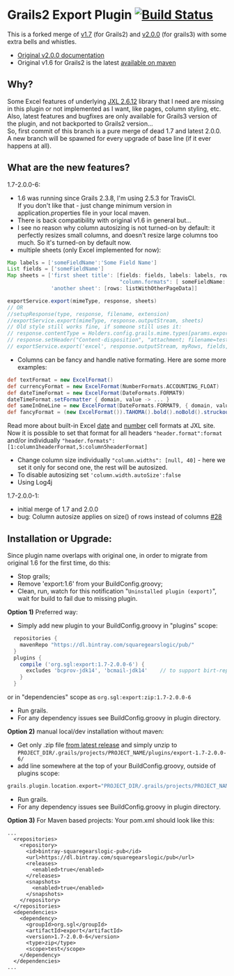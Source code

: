 Grails2 Export Plugin [![Build Status](https://travis-ci.com/SquareGearsLogic/export.svg?branch=grails2-1.7-2.0.0)](https://travis-ci.com/SquareGearsLogic/export)
====================

This is a forked merge of 
[v1.7](https://github.com/gpc/export/tree/grails2) (for Grails2)
and 
[v2.0.0](https://github.com/gpc/export) (for grails3) with some extra bells and whistles.  
- [Original v2.0.0 documentation](http://gpc.github.io/export/)  
- Original v1.6 for Grails2 is the latest [available on maven](https://mvnrepository.com/artifact/org.grails.plugins/export/1.6)

Why?
-----------
Some Excel features of underlying [JXL 2.6.12](http://jexcelapi.sourceforge.net/) library that I need are missing in this plugin or not implemented as I want, 
like pages, column styling, etc.  
Also, latest features and bugfixes are only available for Grails3 version of the plugin, and not backported to Grails2 version...  
So, first commit of this branch is a pure merge of dead 1.7 and latest 2.0.0.
A new branch will be spawned for every upgrade of base line (if it ever happens at all).

What are the new features?
-----------
1.7-2.0.0-6:
- 1.6 was running since Grails 2.3.8, I'm using 2.5.3 for TravisCI.  
If you don't like that - just change minimum version in application.properties file in your local maven.
- There is back compatibility with original v1.6 in general but...
- I see no reason why column autosizing is not turned-on by default: it perfectly resizes small columns, and doesn't resize large columns too much. So it's turned-on by default now. 
- multiple sheets (only Excel implemented for now):
```groovy
Map labels = ['someFieldName':'Some Field Name']
List fields = ['someFieldName']
Map sheets = ['first sheet title': [fields: fields, labels: labels, rows: listWithYourData,
                                    "column.formats": [ someFieldName: (new ExcelFormat()).TIMES() ]],
              'another sheet': [rows: listWithOtherPageData]]

exportService.export(mimeType, response, sheets)
// OR
//setupResponse(type, response, filename, extension)
//exportService.export(mimeType, response.outputStream, sheets)
// Old style still works fine, if someone still uses it:
// response.contentType = Holders.config.grails.mime.types[params.exportFormat]
// response.setHeader("Content-disposition", "attachment; filename=test.xls")
// exportService.export('excel', response.outputStream, myRows, fields, labels, formatters, parameters)
```

- Columns can be fancy and handle native formating. Here are some more examples:
```groovy
def textFormat = new ExcelFormat()
def currencyFormat = new ExcelFormat(NumberFormats.ACCOUNTING_FLOAT)
def dateTimeFormat = new ExcelFormat(DateFormats.FORMAT9)
dateTimeFormat.setFormatter { domain, value -> ... }
def sameInOneLine = new ExcelFormat(DateFormats.FORMAT9, { domain, value -> ... })
def fancyFormat = (new ExcelFormat()).TAHOMA().bold().noBold().struckout().VIOLET().italic().pointSize(10).wrapText().CENTRE().TOP().MINUS_45().backColor(Colour.AQUA).MIDDLE()
```
Read more about built-in Excel [date](http://jexcelapi.sourceforge.net/resources/javadocs/current/docs/jxl/write/DateFormats.html) and [number](http://jexcelapi.sourceforge.net/resources/javadocs/current/docs/jxl/write/NumberFormats.html) cell formats at JXL site.  
Now it is possible to set that format for all headers ``"header.format":format`` and/or individually ``"header.formats": [1:column1headerFormat,5:column5headerFormat]``  
- Change column size individually ``"column.widths": [null, 40]`` - here we set it only for second one, the rest will be autosized.
- To disable autosizing set ``'column.width.autoSize':false`` 
- Using Log4j

1.7-2.0.0-1: 
- initial merge of 1.7 and 2.0.0
- bug: Column autosize applies on size() of rows instead of columns [#28](https://github.com/gpc/export/pull/28)

Installation or Upgrade:
-----------
Since plugin name overlaps with original one, in order to migrate from original 1.6 for the first time, do this:  
- Stop grails;
- Remove 'export:1.6' from your BuildConfig.groovy;
- Clean, run, watch for this notification "``Uninstalled plugin (export)``", wait for build to fail due to missing plugin.

**Option 1)** Preferred way:

- Simply add new plugin to your BuildConfig.groovy in "plugins" scope:
```groovy
  repositories {
    mavenRepo "https://dl.bintray.com/squaregearslogic/pub/"
  }
  plugins {
    compile ('org.sgl:export:1.7-2.0.0-6') {
      excludes 'bcprov-jdk14', 'bcmail-jdk14'    // to support birt-report:4.3 dependency hell
    }
  }
```
or in "dependencies" scope as ``org.sgl:export:zip:1.7-2.0.0-6``
- Run grails.
- For any dependency issues see BuildConfig.groovy in plugin directory.

**Option 2)** manual local/dev installation without maven:  

- Get only .zip file [from latest release](https://github.com/SquareGearsLogic/export/releases/tag/1.7-2.0.0-6)
and simply unzip to ```PROJECT_DIR/.grails/projects/PROJECT_NAME/plugins/export-1.7-2.0.0-6/```
- add line somewhere at the top of your BuildConfig.groovy, outside of plugins scope:
```groovy
grails.plugin.location.export="PROJECT_DIR/.grails/projects/PROJECT_NAME/plugins/export-1.7-2.0.0-6"
```
- Run grails.
- For any dependency issues see BuildConfig.groovy in plugin directory.

**Option 3)** For Maven based projects:
Your pom.xml should look like this:
```
...
  <repositories>
    <repository>
      <id>bintray-squaregearslogic-pub</id>
      <url>https://dl.bintray.com/squaregearslogic/pub</url>
      <releases>
        <enabled>true</enabled>
      </releases>
      <snapshots>
        <enabled>true</enabled>
      </snapshots>
    </repository>
  </repositories>
  <dependencies>
    <dependency>
      <groupId>org.sgl</groupId>
      <artifactId>export</artifactId>
      <version>1.7-2.0.0-6</version>
      <type>zip</type>
      <scope>test</scope>
    </dependency>
  </dependencies>
...
```

